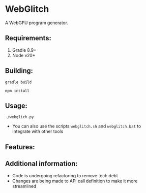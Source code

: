# WebGlitch
A WebGPU program generator. 

## Requirements:
1. Gradle 8.9+
2. Node v20+

## Building:
```console
gradle build

npm install 
```

## Usage:
```console
./webglich.py
```

* You can also use the scripts `webglitch.sh` and `webglitch.bat` to integrate with other tools

## Features:

## Additional information:
* Code is undergoing refactoring to remove tech debt
* Changes are being made to API call definition to make it more streamlined